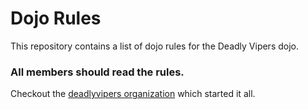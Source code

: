 Dojo Rules
==========

This repository contains a list of dojo rules for the Deadly Vipers dojo.

### All members should read the rules.

Checkout the [deadlyvipers organization](https://github.com/deadlyvipers) which started it all.

